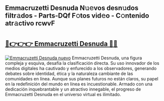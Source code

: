 ## Emmacruzetti Desnuda N𝚞𝚎vos desn𝚞dos filtr𝚊dos - Parts-DQf F𝚘tos vid𝚎o - C𝚘ntenido atr𝚊ctivo rcwvF

# <h2><a href="http://mb5ciga.tromn.icu/?c=Emmacruzetti+Desnuda">🔗👉👉👉 Emmacruzetti Desnuda 🔗🔗</a></h2>

[![Emmacruzetti Desnuda nuevo](https://i.imgur.com/pEAQMta.gif)](http://mb5ciga.tromn.icu/?c=Emmacruzetti+Desnuda)
Emmacruzetti Desnuda, una figura compleja y esquiva, desafía la clasificación directa. Su uso innovador de los medios digitales ha cautivado y enfurecido a los observadores, generando debates sobre identidad, ética y la naturaleza cambiante de las comunidades en línea. Aunque sus planes futuros no están claros, su papel en la redefinición del mundo en línea es incuestionable. Armado con una dedicación inquebrantable y un atractivo innegable, el progreso de Emmacruzetti Desnuda en el universo virtual es ilimitado.
